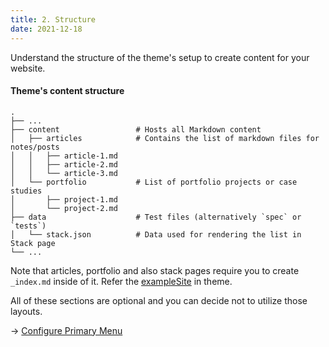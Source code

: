```yaml
---
title: 2. Structure
date: 2021-12-18
---
```


Understand the structure of the theme's setup to create content for your website.

#### Theme's content structure

```
.
├── ...
├── content                 # Hosts all Markdown content
│   ├── articles            # Contains the list of markdown files for notes/posts
│   │   ├── article-1.md
│   │   ├── article-2.md
│   │   └── article-3.md
│   └── portfolio           # List of portfolio projects or case studies
│       ├── project-1.md
│       └── project-2.md
├── data                    # Test files (alternatively `spec` or `tests`)
│   └── stack.json          # Data used for rendering the list in Stack page
└── ...
```

Note that articles, portfolio and also stack pages require you to create `_index.md` inside of it. Refer the [exampleSite](https://github.com/apvarun/digital-garden-hugo-theme/tree/main/exampleSite) in theme.

All of these sections are optional and you can decide not to utilize those layouts.

→ [Configure Primary Menu](/articles/primary-menu)
